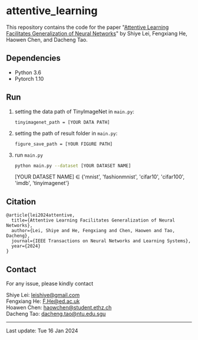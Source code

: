 # attentive_learning

This repository contains the code for the paper "[Attentive Learning Facilitates Generalization of Neural Networks](https://arxiv.org/abs/2112.03467)" by Shiye Lei, Fengxiang He, Haowen Chen, and Dacheng Tao.

## Dependencies

- Python 3.6
- Pytorch 1.10


## Run

1. setting the data path of TinyImageNet in `main.py`:

   `tinyimagenet_path = [YOUR DATA PATH]`

2. setting the path of result folder in `main.py`:

   `figure_save_path = [YOUR FIGURE PATH]`

3. run `main.py`

   ```bash
   python main.py --dataset [YOUR DATASET NAME]
   ```

   [YOUR DATASET NAME] ∈ {'mnist', 'fashionmnist', 'cifar10', 'cifar100', 'imdb', 'tinyimagenet'}


## Citation
```
@article{lei2024attentive,
  title={Attentive Learning Facilitates Generalization of Neural Networks},
  author={Lei, Shiye and He, Fengxiang and Chen, Haowen and Tao, Dacheng},
  journal={IEEE Transactions on Neural Networks and Learning Systems}, 
  year={2024}
}
```

## Contact

For any issue, please kindly contact

Shiye Lei: [leishiye@gmail.com](mailto:leishiye@gmail.com)  
Fengxiang He: [F.He@ed.ac.uk](mailto:F.He@ed.ac.uk)  
Hoawen Chen: [haowchen@student.ethz.ch](mailto:haowchen@student.ethz.ch)  
Dacheng Tao: [dacheng.tao@ntu.edu.sgu](mailto:dacheng.tao@ntu.edu.sg)

---

Last update: Tue 16 Jan 2024
